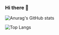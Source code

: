 ### Hi there 👋

<!--
**xudongliao/xudongliao** is a ✨ _special_ ✨ repository because its `README.md` (this file) appears on your GitHub profile.

Here are some ideas to get you started:

- 🔭 I’m currently working on ...
- 🌱 I’m currently learning ...
- 👯 I’m looking to collaborate on ...
- 🤔 I’m looking for help with ...
- 💬 Ask me about ...
- 📫 How to reach me: ...
- 😄 Pronouns: ...
- ⚡ Fun fact: ...
-->

![Anurag's GitHub stats](https://github-readme-stats.vercel.app/api?username=xudongliao&count_private=true)

![Top Langs](https://github-readme-stats.vercel.app/api/top-langs/?username=xudongliao&count_private=true&show_icons=true)


